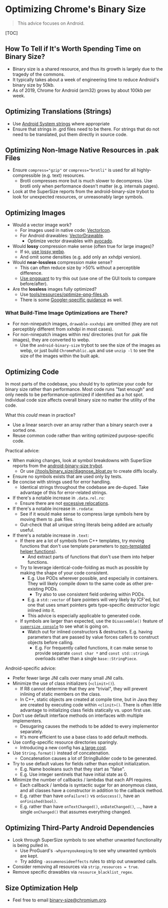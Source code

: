 # Optimizing Chrome's Binary Size

 >
 > This advice focuses on Android.
 >

[TOC]

## How To Tell if It's Worth Spending Time on Binary Size?

 * Binary size is a shared resource, and thus its growth is largely due to the
   tragedy of the commons.
 * It typically takes about a week of engineering time to reduce Android's
   binary size by 50kb.
 * As of 2019, Chrome for Android (arm32) grows by about 100kb per week.

## Optimizing Translations (Strings)

 * Use [Android System strings](https://developer.android.com/reference/android/R.string.html) where appropriate
 * Ensure that strings in .grd files need to be there. For strings that do
   not need to be translated, put them directly in source code.

## Optimizing Non-Image Native Resources in .pak Files

 * Ensure `compress="gzip"` or `compress="brotli"` is used for all
   highly-compressible (e.g. text) resources.
   * Brotli compresses more but is much slower to decompress. Use brotli only
     when performance doesn't matter (e.g. internals pages).
 * Look at the SuperSize reports from the android-binary-size trybot to look for
   unexpected resources, or unreasonably large symbols.

## Optimizing Images

 * Would a vector image work?
   * For images used in native code: [VectorIcon](https://chromium.googlesource.com/chromium/src/+/HEAD/components/vector_icons/README.md).
   * For Android drawables: [VectorDrawable](https://codereview.chromium.org/2857893003/).
     * Optimize vector drawables with [avocado](https://bugs.chromium.org/p/chromium/issues/detail?id=982302).
 * Would **lossy** compression make sense (often true for large images)?
   * If so, [use lossy webp](https://codereview.chromium.org/2615243002/).
   * And omit some densities (e.g. add only an xxhdpi version).
 * Would **near-lossless** compression make sense?
   * This can often reduce size by >50% without a perceptible difference.
   * [Use pngquant](https://pngquant.org) to try this out (use one of the GUI
     tools to compare before/after).
 * Are the **lossless** images fully optimized?
   * Use [tools/resources/optimize-png-files.sh](https://cs.chromium.org/chromium/src/tools/resources/optimize-png-files.sh).
   * There is some [Googler-specific guidance](https://goto.google.com/clank/engineering/best-practices/adding-image-assets) as well.

### What Build-Time Image Optimizations are There?
 * For non-ninepatch images, `drawable-xxxhdpi` are omitted (they are not
   perceptibly different from xxhdpi in most cases).
 * For non-ninepatch images within res/ directories (not for .pak file images),
   they are converted to webp.
   * Use the `android-binary-size` trybot to see the size of the images as webp,
     or just build `ChromePublic.apk` and use `unzip -l` to see the size of the
     images within the built apk.

## Optimizing Code

In most parts of the codebase, you should try to optimize your code for binary
size rather than performance. Most code runs "fast enough" and only needs to be
performance-optimized if identified as a hot spot. Individual code size affects
overall binary size no matter the utility of the code.

What this *could* mean in practice?
 * Use a linear search over an array rather than a binary search over a sorted
   one.
 * Reuse common code rather than writing optimized purpose-specific code.

Practical advice:
 * When making changes, look at symbol breakdowns with SuperSize reports from
   the [android-binary-size trybot][size-trybot].
   * Or use [//tools/binary_size/diagnose_bloat.py][diagnose_bloat] to create
     diffs locally.
 * Ensure no symbols exists that are used only by tests.
 * Be concise with strings used for error handling.
   * Identical strings throughout the codebase are de-duped. Take advantage of
     this for error-related strings.
 * If there's a notable increase in `.data.rel.ro`:
   * Ensure there are not [excessive relocations][relocations].
 * If there's a notable increase in `.rodata`:
   * See if it would make sense to compress large symbols here by moving them to
     .pak files.
   * Gut-check that all unique string literals being added are actually useful.
 * If there's a notable increase in `.text`:
   * If there are a lot of symbols from C++ templates, try moving functions
     that don't use template parameters to
     [non-templated helper functions][template_bloat]).
     * And extract parts of functions that don't use them into helper functions.
   * Try to leverage identical-code-folding as much as possible by making the
     shape of your code consistent.
     * E.g. Use PODs wherever possible, and especially in containers. They will
       likely compile down to the same code as other pre-existing PODs.
       * Try also to use consistent field ordering within PODs.
     * E.g. a `std::vector` of bare pointers will very likely by ICF'ed, but one
       that uses smart pointers gets type-specific destructor logic inlined into
       it.
     * This advice is especially applicable to generated code.
   * If symbols are larger than expected, use the `Disassemble()` feature of
     [`supersize console`][supersize-console] to see what is going on.
     * Watch out for inlined constructors & destructors. E.g. having parameters
       that are passed by value forces callers to construct objects before
       calling.
       * E.g. For frequently called functions, it can make sense to provide
         separate `const char *` and `const std::string&` overloads rather than
         a single `base::StringPiece`.

Android-specific advice:
 * Prefer fewer large JNI calls over many small JNI calls.
 * Minimize the use of class initializers (`<clinit>()`).
   * If R8 cannot determine that they are "trivial", they will prevent
     inlining of static members on the class.
   * In C++, static objects are created at compile time, but in Java they
     are created by executing code within `<clinit>()`. There is often little
     advantage to initializing class fields statically vs. upon first use.
 * Don't use default interface methods on interfaces with multiple implementers.
   * Desugaring causes the methods to be added to every implementor separately.
   * It's more efficient to use a base class to add default methods.
 * Use config-specific resource directories sparingly.
   * Introducing a new config has [a large cost][arsc-bloat].
 * Use `String.format()` instead of concatenation.
   * Concatenation causes a lot of StringBuilder code to be generated.
 * Try to use default values for fields rather than explicit initialization.
   * E.g. Name booleans such that they start as "false".
   * E.g. Use integer sentinels that have initial state as 0.
 * Minimize the number of callbacks / lambdas that each API requires.
   * Each callback / lambda is syntactic sugar for an anonymous class, and all
     classes have a constructor in addition to the callback method.
   * E.g. rather than have `onFailure()` vs `onSuccess()`, have an
     `onFinished(bool)`.
   * E.g. rather than have `onTextChanged()`, `onDateChanged()`, ..., have a
     single `onChanged()` that assumes everything changed.

[size-trybot]: //tools/binary_size/README.md#Binary-Size-Trybot-android_binary_size
[diagnose_bloat]: //tools/binary_size/README.md#diagnose_bloat_py
[relocations]: //docs/native_relocations.md
[template_bloat]: https://bugs.chromium.org/p/chromium/issues/detail?id=716393
[supersize-console]: //tools/binary_size/README.md#Usage_console
[arsc-bloat]: https://medium.com/androiddevelopers/smallerapk-part-3-removing-unused-resources-1511f9e3f761#0b72

## Optimizing Third-Party Android Dependencies

 * Look through SuperSize symbols to see whether unwanted functionality
   is being pulled in.
   * Use ProGuard's `-whyareyoukeeping` to see why unwanted symbols are kept.
   * Try adding `-assumenosideeffects` rules to strip out unwanted calls.
 * Consider removing all resources via `strip_resources = true`.
 * Remove specific drawables via `resource_blacklist_regex`.

## Size Optimization Help

 * Feel free to email [binary-size@chromium.org](https://groups.google.com/a/chromium.org/forum/#!forum/binary-size).
